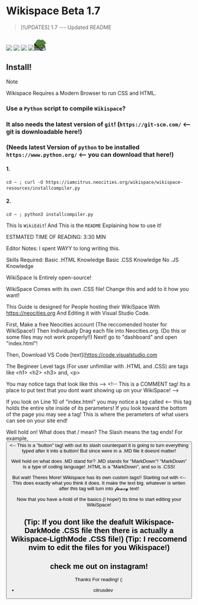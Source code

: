 # Wikispace Beta 1.7
> [!UPDATES]
> 1.7 --- Updated README

###

<a href="https://github.com/rhhen122/WikispaceVIMP" ><img src="https://badgen.net/static/Download/Wikispace/blue?icon=github"></a>
<img src="https://badgen.net/static/Wikispace/Uses%20GIT/red?icon=git">
<img src="https://badgen.net/static/Open/Source/purple/?icon=awesome">
<img src="https://badgen.net/github/commits/rhhen122/scrap/"><img src="https://github.com/rhhen122/rhhen122/blob/main/.shh/Copium-Twitch.png" height="32">
## Install!
> [!NOTE]
> Wikispace Requires a Modern Browser to run CSS and HTML.
### Use a `Python` script to compile `Wikispace`?
### It also needs the latest version of `git`! (`https://git-scm.com/` <-- git is downloadable here!)
### (Needs latest Version of `python` to be installed `https://www.python.org/` <-- you can download that here!)
#### 1.
```
cd ~ ; curl -O https://iamcitrus.neocities.org/wikispace/wikispace-resources/installcompiler.py
```
#### 2.
```
cd ~ ; python3 installcompiler.py
```
This Is `WikiEdit`!         And This is the `README` Explaining how to use it!

ESTMATED TIME OF READING: 3:30 MIN

Editor Notes: I spent WAYY to long writing this.

Skills Required:      Basic .HTML Knowledge     Basic .CSS Knowledge      No .JS Knowledge

WikiSpace Is Entirely open-source!

WikiSpace Comes with its own .CSS file! Change this and add to it how you want!

This Guide is designed for People hosting their WikiSpace With https://neocities.org
And Editing it with Visual Studio Code.

First, Make a free Neocities account (The reccomended hoster for WikiSpace!)
Then Individually Drag each file into Neocities.org. (Do this or some files may not work properly!!)
Next! go to "dashboard" and open "index.html"!

Then, Download VS Code [text](https://code.visualstudio.com

The Begineer Level tags (For user unfimiliar with .HTML and .CSS) are tags like &lt;h1> &lt;h2> &lt;h3> and, &lt;p>

You may notice tags that look like this --> &lt;!-- This is a COMMENT tag! Its a place to put text that you dont want showing up on your WikiSpace! -->

If you look on Line 10 of "index.html" you may notice a tag called <body> <-- this tag holds the entire site inside of its perameters!
If you look toward the bottom of the page you may see a </body> tag! This is where the perameters of what users can see on your site end!

Well hold on! What does that / mean? The Slash means the tag ends!
For example, <button> <-- This is a "button" tag! with out its slash counterpart it is going to turn everything typed after it into a button!
But since were in a .MD file it doesnt matter!

Well hold on what does .MD stand for? .MD stands for "MarkDown"! "MarkDown" is a type of coding language! .HTML is a "MarkDown", and so is .CSS!

But wait! Theres More! Wikispace has its own custom tags!!
Starting out with <bigtext> <-- This does exactly what you think it does. It make the text big.
<cur> whatever is writen after this tag will turn into 𝓯𝓪𝓷𝓬𝔂 text!

Now that you have a-hold of the basics (I hope!) Its time to start editing your WikiSpace!

(Tip: If you dont like the deafult Wikispace-DarkMode .CSS file then there is actually a Wikispace-LigthMode .CSS file!)
(Tip: I reccomend nvim to edit the files for you Wikispace!)
---
check me out on instagram!
------------------------------------------------------------------------------------------------------------------------------------------------------
Thanks For reading! (:
- citrusdev
